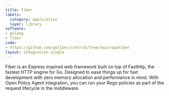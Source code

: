```yaml
---
title: fiber
labels:
  category: application
  layer: library
software:
- golang
- fiber
code:
- https://github.com/gofiber/contrib/tree/main/opafiber
layout: integration-single
---
```

Fiber is an Express inspired web framework built on top of Fasthttp, the fastest HTTP engine for Go.
Designed to ease things up for fast development with zero memory allocation and performance in mind.
With Open Policy Agent integration, you can run your Rego policies as part of the request lifecycle in the middleware.

